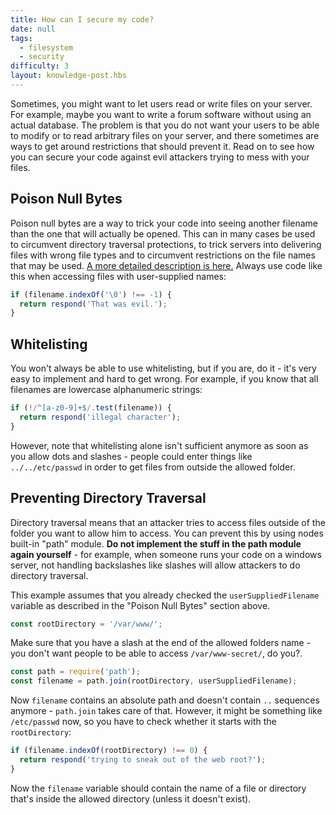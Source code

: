 ```yaml
---
title: How can I secure my code?
date: null
tags:
  - filesystem
  - security
difficulty: 3
layout: knowledge-post.hbs
---
```


Sometimes, you might want to let users read or write files on your server. For example, maybe you want to write a forum software without using an actual database. The problem is that you do not want your users to be able to modify or to read arbitrary files on your server, and there sometimes are ways to get around restrictions that should prevent it. Read on to see how you can secure your code against evil attackers trying to mess with your files.

## Poison Null Bytes

Poison null bytes are a way to trick your code into seeing another filename than the one that will actually be opened. This can in many cases be used to circumvent directory traversal protections, to trick servers into delivering files with wrong file types and to circumvent restrictions on the file names that may be used. [A more detailed description is here.](http://groups.google.com/group/nodejs/browse_thread/thread/51f66075e249d767/85f647474b564fde) Always use code like this when accessing files with user-supplied names:

```javascript
if (filename.indexOf('\0') !== -1) {
  return respond('That was evil.');
}
```

## Whitelisting

You won't always be able to use whitelisting, but if you are, do it - it's very easy to implement and hard to get wrong. For example, if you know that all filenames are lowercase alphanumeric strings:

```javascript
if (!/^[a-z0-9]+$/.test(filename)) {
  return respond('illegal character');
}
```

However, note that whitelisting alone isn't sufficient anymore as soon as you allow dots and slashes - people could enter things like `../../etc/passwd` in order to get files from outside the allowed folder.

## Preventing Directory Traversal

Directory traversal means that an attacker tries to access files outside of the folder you want to allow him to access. You can prevent this by using nodes built-in "path" module. **Do not implement the stuff in the path module again yourself** - for example, when someone runs your code on a windows server, not handling backslashes like slashes will allow attackers to do directory traversal.

This example assumes that you already checked the `userSuppliedFilename` variable as described in the "Poison Null Bytes" section above.

```javascript
const rootDirectory = '/var/www/';
```

Make sure that you have a slash at the end of the allowed folders name - you don't want people to be able to access `/var/www-secret/`, do you?.

```javascript
const path = require('path');
const filename = path.join(rootDirectory, userSuppliedFilename);
```

Now `filename` contains an absolute path and doesn't contain `..` sequences anymore - `path.join` takes care of that. However, it might be something like `/etc/passwd` now, so you have to check whether it starts with the `rootDirectory`:

```javascript
if (filename.indexOf(rootDirectory) !== 0) {
  return respond('trying to sneak out of the web root?');
}
```

Now the `filename` variable should contain the name of a file or directory that's inside the allowed directory (unless it doesn't exist).
